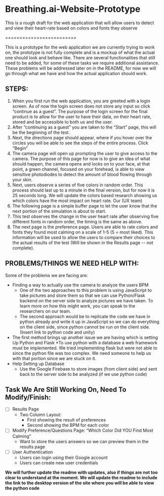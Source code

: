 # Breathing.ai-Website-Prototype
This is a rough draft for the web application that will allow users to detect and view their heart-rate based on colors and fonts they observe

=========================


This is a prototype for the web application we are currently trying to work on, the prototype is not fully complete and is a mockup of what the actual one should look and behave like. There are several functionalities that still need to be added, for some of these tasks we require additional assistance. These problems will be addressed later on in the README, for now we will go through what we have and how the actual application should work.


## STEPS: 
1. When you first run the web application, you are greeted with a login screen. As of now the login screen does not store any input so click “continue as a guest”. The purpose of the login screen for the final product is to allow for the user to have their data, on their heart rate, stored and be accessible to both us and the user. 
2. After “continuing as a guest” you are taken to the “Start” page, this will be the beginning of the test.
3. Next, the directions page should appear, where  if you hover over the circles you will be able to see the steps of the entire process. Click “Begin”
4. The camera page will open up prompting the user to give access to the camera. The purpose of this page for now is to give an idea of what should happen, the camera opens and locks on to your face, at that point, a green channel, focused on your forehead, is able to view sensitive photodiodes to detect the amount of blood flowing through your skin. 
5. Next, users observe a series of five colors in random order. This process should last up to a minute in the final version, but for now it is 25 seconds long. We will update the colors based research showing us which colors have the most impact on heart rate. Our (UX team)
6. The following page is a simple buffer page to let the user know that the next portion of the simulation is about to start. 
7. This test observes the change in the user heart rate after observing five different fonts in random order, the timing is the same as above.
8. The next page is the preference page. Users are able to rate colors and fonts they found most calming on a scale of 1-5 (5 = most liked). This information will be used to allow the users to compare their choices to the actual results of the test (Will be shown in the Results page -- not complete).



## PROBLEMS/THINGS WE NEED HELP WITH:

Some of the problems we are facing are: 
* Finding a way to actually use the camera to analyze the users BPM
    * One of the two approaches to this problem is using JavaScript to take pictures and store them so that we can use        Python/Flask backend on the server side to analyze pictures we have taken. To learn more on how this might work, you can speak to the researchers on our team. 
    * The second approach would be to replicate the code we have in python already and write it up in JavaScript so we can do everything on the client side, since python cannot be run on the client side. (Insert link to python code and unity)
* The first method brings up another issue we are having which is setting Up Python and Flask
    *To use python with a database a web framework must be implemented. We tried implementing flask but were not able to since the python file was too complex. We need someone to help us with that portion since we are stuck on it. 
* Help Setting up Database
    * Use the Google Firebase to store images (from client side) and sent back to the server side to be analyzed (if we use python code)







## Task We Are Still Working On, Need To Modify/Finish:
- [ ] Results Page
  * Two Column Layout: 
    * First showing the result of preferences   
    * Second showing the BPM for each color
- [ ] Modify Preference/Questions Page: “Which Color Did YOU Find Most Calming”
   * Want to store the users answers so we can preview them in the results page
- [ ] User Authentication
   * Users can login using their Google account
   * Users can create new user credentials 



**We will further update the readme with updates, also if things are not too clear to understand at the moment. We will update the readme to include the link to the desktop version of the site where you will be able to view the python code**

